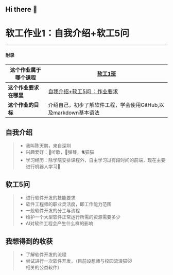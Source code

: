 ## Hi there 👋

<!--
**qazwsx2323ppp/qazwsx2323ppp** is a ✨ _special_ ✨ repository because its `README.md` (this file) appears on your GitHub profile.

Here are some ideas to get you started:

- 🔭 I’m currently working on ...
- 🌱 I’m currently learning ...
- 👯 I’m looking to collaborate on ...
- 🤔 I’m looking for help with ...
- 💬 Ask me about ...
- 📫 How to reach me: ...
- 😄 Pronouns: ...
- ⚡ Fun fact: ...
-->
# 软工作业1：自我介绍+软工5问

---

#### 附录

| 这个作业属于哪个课程   | [ 软工1班](https://edu.cnblogs.com/campus/gdgy/SoftwareEngineeringClassof2023/) |
| ---------------------- | ------------------------------------------------------------ |
| **这个作业要求在哪里** | [自我介绍+软工5问 ：作业要求](https://edu.cnblogs.com/campus/gdgy/SoftwareEngineeringClassof2023/homework/13325) |
| **这个作业的目标**     | 介绍自己，初步了解软件工程，学会使用GitHub,以及markdown基本语法 |



## 自我介绍

>* 我叫陈天鹏，来自深圳
>* 兴趣爱好：:musical_note:听歌，:guitar:弹琴，:cat2:猫猫
>* 学习经历：除学院安排课程外，自主学习过有段时间的前端，现在主要进行机器人学习:robot:





## 软工5问

>* 进行软件开发的技能要求
>* 软件工程师的职业灵活度，即工作能力范围
>* 一般软件开发的分工与流程
>* 维护一个大型软件正常运行所需的资源需要多少
>* Al对软件工程会产生什么样的影响



## 我想得到的收获

>* 了解软件开发的流程
>* 尝试进行一次软件开发，（目前设想师与校园流浪猫:cat:相关的公益软件）

